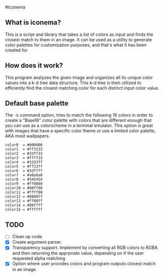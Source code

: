#Iconema
## What is iconema?
This is a script and library that takes a list of colors as input and finds the
closest match to them in an image. It can be used as a utility to generate
color palettes for customization purposes, and that's what it has been created
for.

## How does it work?
This program analyzes the given image and organizes all its unique color values
into a k-d tree data structure. This k-d tree is then utilized to efficiently
find the closest matching color for each distinct input color value.

## Default base palette
The `-b` command option, tries to match the following 16 colors in order to
create a "Base16" color palette with colors that are different enough that you
can use as a colorscheme in a terminal emulator. This option is great with
images that have a specific color theme or use a limited color palette, AKA
most wallpapers.

```
color0  = #000000
color1  = #ff3333
color2  = #33ff33
color3  = #ffff33
color4  = #3333ff
color5  = #ff33ff
color6  = #33ffff
color7  = #a8a8a8
color8  = #545454
color9  = #ff8080
color10 = #80ff80
color11 = #ffff80
color12 = #8080ff
color13 = #ff80ff
color14 = #80ffff
color15 = #ffffff
```
## TODO
- [ ] Clean up code.
- [x] Create argument parser.
- [x] Transparency support. Implement by converting all RGB colors to RGBA and
      then returning the apprpriate value, depending on if the user requested
      alpha matching
- [x] Option where user provides colors and program outputs closest match in an
      image.
